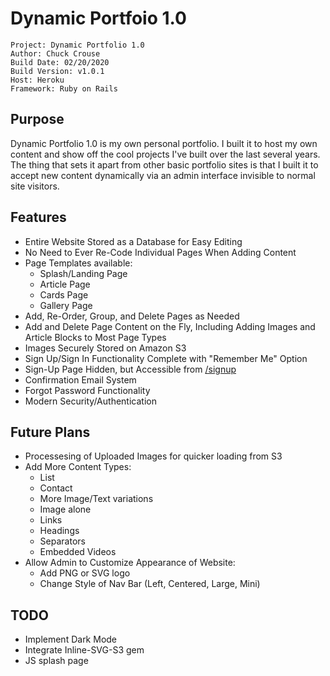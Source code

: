 # Dynamic Portfoio 1.0
    Project: Dynamic Portfolio 1.0
    Author: Chuck Crouse
    Build Date: 02/20/2020
    Build Version: v1.0.1
    Host: Heroku
    Framework: Ruby on Rails


## Purpose
Dynamic Portfolio 1.0 is my own personal portfolio. I built it to host my own content and show off the cool projects I've built over the last several years. The thing that sets it apart from other basic portfolio sites is that I built it to accept new content dynamically via an admin interface invisible to normal site visitors.

## Features
 * Entire Website Stored as a Database for Easy Editing
 * No Need to Ever Re-Code Individual Pages When Adding Content
 * Page Templates available:
    * Splash/Landing Page
    * Article Page
    * Cards Page
    * Gallery Page
 * Add, Re-Order, Group, and Delete Pages as Needed
 * Add and Delete Page Content on the Fly, Including Adding Images and Article Blocks to Most Page Types
 * Images Securely Stored on Amazon S3
 * Sign Up/Sign In Functionality Complete with "Remember Me" Option
 * Sign-Up Page Hidden, but Accessible from <a href="https://www.chucksef.com/signup">/signup</a>
 * Confirmation Email System
 * Forgot Password Functionality
 * Modern Security/Authentication

 ## Future Plans
 * Processesing of Uploaded Images for quicker loading from S3
 * Add More Content Types:
    * List
    * Contact
    * More Image/Text variations
    * Image alone
    * Links
    * Headings
    * Separators
    * Embedded Videos
 * Allow Admin to Customize Appearance of Website:
    * Add PNG or SVG logo
    * Change Style of Nav Bar (Left, Centered, Large, Mini)

## TODO
 * Implement Dark Mode
 * Integrate Inline-SVG-S3 gem
 * JS splash page